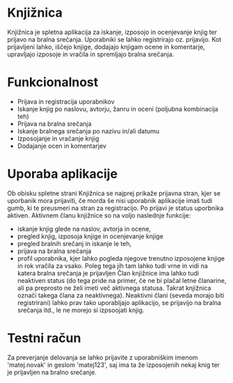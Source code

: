 # Knjižnica
Knjižnica je spletna aplikacija za iskanje, izposojo in ocenjevanje knjig ter prijavo na bralna srečanja. Uporabniki se lahko registrirajo oz. prijavijo. Kot prijavljeni lahko, iščejo knjige, dodajajo knjigam ocene in komentarje, upravljajo izposoje in vračila in spremljajo bralna srečanja.


# Funkcionalnost
- Prijava in registracija uporabnikov
- Iskanje knjig po naslovu, avtorju, žanru in oceni (poljubna kombinacija teh)
- Prijava na bralna srečanja
- Iskanje bralnega srečanja po nazivu in/ali datumu
- Izposojanje in vračanje knjig
- Dodajanje ocen in komentarjev

# Uporaba aplikacije 
Ob obisku spletne strani Knjižnica se najprej prikaže prijavna stran, kjer se uporbanik mora prijaviti, če morda še nisi uporabnik aplikacije imaš tudi gumb, ki te preusmeri na stran za registracijo. 
Po prijavi je status uporbnika aktiven. Aktivnem članu knjižnice so na voljo naslednje funkcije:
- iskanje knjig glede na naslov, avtorja in ocene, 
- pregled knjig, izposoja knjige in ocenjevanje knjige
- pregled bralnih srečanj in iskanje le teh,
- prijava na bralna srečanja
- profil uporabnika, kjer lahko pogleda njegove trenutno izposojene knjige in rok vračila za vsako. Poleg tega jih tam lahko tudi vrne in vidi na katera bralna srečanja je prijavljen
Član knjižnice ima lahko tudi neaktiven status (do tega pride na primer, če ne bi plačal letne članarine, ali pa preprosto ne želi imeti več aktivnega statusa. Takrat knjižnica označi takega člana za neaktivnega). Neaktivni člani (seveda morajo biti registrirani) lahko prav tako uporabljajo aplikacijo, se prijavijo na bralna srečanja itd., le ne morejo si izpsoojati knjig.

# Testni račun
Za preverjanje delovanja se lahko prijavite z uporabniškim imenom 'matej.novak' in geslom 'matej123', saj ima ta že izposojenih nekaj knig ter je prijavljen na bralno srečanje.
